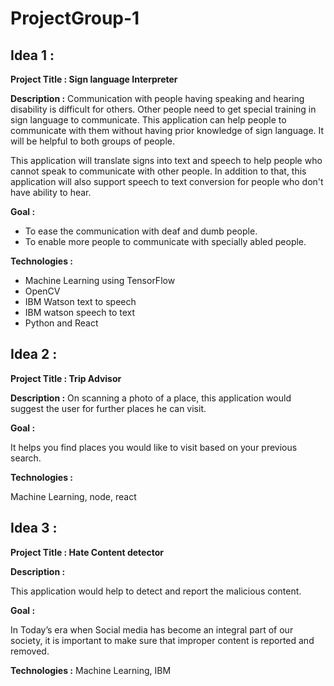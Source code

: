 # ProjectGroup-1

## Idea 1 :

__Project Title : Sign language Interpreter__

__Description :__
Communication with people having speaking and hearing  disability is difficult for others. Other people need to get special training in sign language to communicate. This application can help people to communicate with them without having prior knowledge of sign language. It will be helpful to both groups of people.

This application will translate signs into text and speech to help people who cannot speak to communicate with other people. In addition to that, this application will also support speech to text conversion for people who don't have ability to hear.

__Goal :__
 - To ease the communication with deaf and dumb people. 
 - To enable more people to communicate with specially abled people. 

__Technologies :__
 - Machine Learning using TensorFlow
 - OpenCV
 - IBM Watson text to speech
 - IBM watson speech to text
 - Python and React

 
## Idea 2 :
__Project Title : Trip Advisor__

__Description :__
On scanning a photo of a place, this application would suggest the user for further places he can visit.

__Goal :__

It helps you find places you would like to visit based on your previous search.

__Technologies :__

Machine Learning, node, react
 
## Idea 3 :
__Project Title :  Hate Content detector__

__Description :__

This application would help to detect and report the malicious content.

__Goal :__

In Today’s era when Social media has become an integral part of our society, it is important to make sure that improper content is reported and removed.

__Technologies :__
Machine Learning, IBM 
